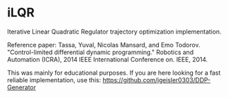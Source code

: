 # iLQR
Iterative Linear Quadratic Regulator trajectory optimization implementation. 

Reference paper: Tassa, Yuval, Nicolas Mansard, and Emo Todorov. "Control-limited differential dynamic programming." Robotics and Automation (ICRA), 2014 IEEE International Conference on. IEEE, 2014.

This was mainly for educational purposes. If you are here looking for a fast reliable implementation, use this: https://github.com/jgeisler0303/DDP-Generator
